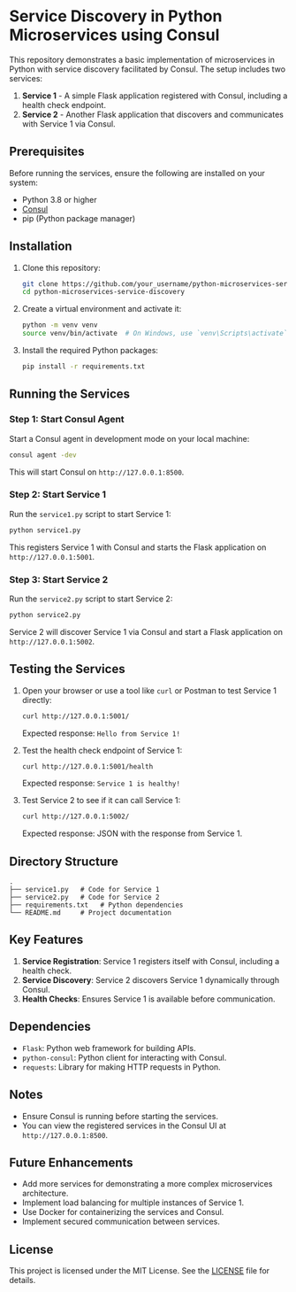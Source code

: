 # Service Discovery in Python Microservices using Consul

This repository demonstrates a basic implementation of microservices in Python with service discovery facilitated by Consul. The setup includes two services:

1. **Service 1** - A simple Flask application registered with Consul, including a health check endpoint.
2. **Service 2** - Another Flask application that discovers and communicates with Service 1 via Consul.

## Prerequisites

Before running the services, ensure the following are installed on your system:

- Python 3.8 or higher
- [Consul](https://developer.hashicorp.com/consul/docs/install)
- pip (Python package manager)

## Installation

1. Clone this repository:
   ```bash
   git clone https://github.com/your_username/python-microservices-service-discovery.git
   cd python-microservices-service-discovery
   ```

2. Create a virtual environment and activate it:
   ```bash
   python -m venv venv
   source venv/bin/activate  # On Windows, use `venv\Scripts\activate`
   ```

3. Install the required Python packages:
   ```bash
   pip install -r requirements.txt
   ```

## Running the Services

### Step 1: Start Consul Agent

Start a Consul agent in development mode on your local machine:
```bash
consul agent -dev
```

This will start Consul on `http://127.0.0.1:8500`.

### Step 2: Start Service 1

Run the `service1.py` script to start Service 1:
```bash
python service1.py
```

This registers Service 1 with Consul and starts the Flask application on `http://127.0.0.1:5001`.

### Step 3: Start Service 2

Run the `service2.py` script to start Service 2:
```bash
python service2.py
```

Service 2 will discover Service 1 via Consul and start a Flask application on `http://127.0.0.1:5002`.

## Testing the Services

1. Open your browser or use a tool like `curl` or Postman to test Service 1 directly:
   ```bash
   curl http://127.0.0.1:5001/
   ```
   Expected response: `Hello from Service 1!`

2. Test the health check endpoint of Service 1:
   ```bash
   curl http://127.0.0.1:5001/health
   ```
   Expected response: `Service 1 is healthy!`

3. Test Service 2 to see if it can call Service 1:
   ```bash
   curl http://127.0.0.1:5002/
   ```
   Expected response: JSON with the response from Service 1.

## Directory Structure

```
.
├── service1.py   # Code for Service 1
├── service2.py   # Code for Service 2
├── requirements.txt   # Python dependencies
└── README.md     # Project documentation
```

## Key Features

1. **Service Registration**: Service 1 registers itself with Consul, including a health check.
2. **Service Discovery**: Service 2 discovers Service 1 dynamically through Consul.
3. **Health Checks**: Ensures Service 1 is available before communication.

## Dependencies

- `Flask`: Python web framework for building APIs.
- `python-consul`: Python client for interacting with Consul.
- `requests`: Library for making HTTP requests in Python.

## Notes

- Ensure Consul is running before starting the services.
- You can view the registered services in the Consul UI at `http://127.0.0.1:8500`.

## Future Enhancements

- Add more services for demonstrating a more complex microservices architecture.
- Implement load balancing for multiple instances of Service 1.
- Use Docker for containerizing the services and Consul.
- Implement secured communication between services.

## License

This project is licensed under the MIT License. See the [LICENSE](LICENSE) file for details.

